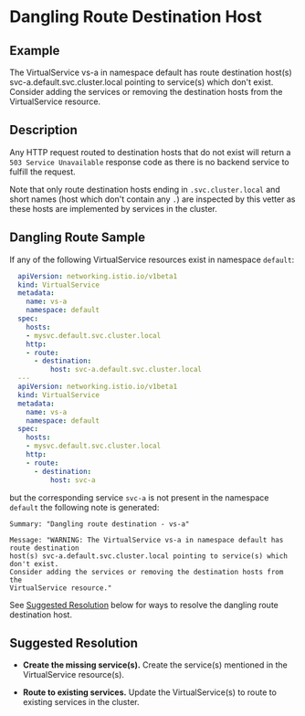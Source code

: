 # Dangling Route Destination Host

## Example

The VirtualService vs-a in namespace default has route destination
host(s) svc-a.default.svc.cluster.local pointing to service(s) which don't exist.
Consider adding the services or removing the destination hosts from the
VirtualService resource.

## Description

Any HTTP request routed to destination hosts that do not exist will return a 
`503 Service Unavailable` response code as there is no backend service to 
fulfill the request.

Note that only route destination hosts ending in `.svc.cluster.local` and short
names (host which don't contain any `.`) are inspected by this vetter as
these hosts are implemented by services in the cluster.

## Dangling Route Sample

If any of the following VirtualService resources exist in namespace `default`:

```yaml
  apiVersion: networking.istio.io/v1beta1
  kind: VirtualService
  metadata:
    name: vs-a
    namespace: default
  spec:
    hosts:
    - mysvc.default.svc.cluster.local
    http:
    - route:
      - destination:
          host: svc-a.default.svc.cluster.local
  ---
  apiVersion: networking.istio.io/v1beta1
  kind: VirtualService
  metadata:
    name: vs-a
    namespace: default
  spec:
    hosts:
    - mysvc.default.svc.cluster.local
    http:
    - route:
      - destination:
          host: svc-a
```

but the corresponding service `svc-a` is not present in the namespace
`default` the following note is generated:

```shell
Summary: "Dangling route destination - vs-a"

Message: "WARNING: The VirtualService vs-a in namespace default has route destination
host(s) svc-a.default.svc.cluster.local pointing to service(s) which don't exist.
Consider adding the services or removing the destination hosts from the
VirtualService resource."
```
See [Suggested Resolution](#suggested-resolution) below for ways to resolve the 
dangling route destination host.

## Suggested Resolution <a id="suggested-resolution"></a>

- **Create the missing service(s).** Create the service(s) mentioned in the
  VirtualService resource(s).

- **Route to existing services.** Update the VirtualService(s) to route to
  existing services in the cluster. 
